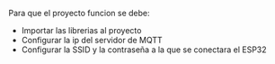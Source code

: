 Para que el proyecto funcion se debe:
- Importar las librerias al proyecto
- Configurar la ip del servidor de MQTT
- Configurar la SSID y la contraseña a la que se conectara el ESP32